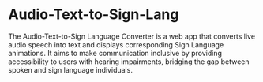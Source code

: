 # Audio-Text-to-Sign-Lang
The Audio-Text-to-Sign Language Converter is a web app that converts live audio speech into text and displays corresponding Sign Language animations. It aims to make communication inclusive by providing accessibility to users with hearing impairments, bridging the gap between spoken and sign language individuals.
